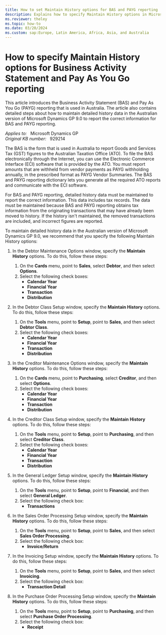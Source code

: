 ```yaml
---
title: How to set Maintain History options for BAS and PAYG reporting
description: Explains how to specify Maintain History options in Microsoft Dynamics GP 9.0. And also contains steps to report the correct information for Business Activity Statement (BAS) and Pay As You Go (PAYG) reporting.
ms.reviewer: theley
ms.topic: how-to
ms.date: 03/20/2024
ms.custom: sap:Europe, Latin America, Africa, Asia, and Australia
---
```

# How to specify Maintain History options for Business Activity Statement and Pay As You Go reporting

This article introduces the Business Activity Statement (BAS) and Pay As You Go (PAYG) reporting that is used in Australia. The article also contains detailed steps about how to maintain detailed history data in the Australian version of Microsoft Dynamics GP 9.0 to report the correct information for BAS and PAYG reporting.

_Applies to:_ &nbsp; Microsoft Dynamics GP  
_Original KB number:_ &nbsp; 929214

The BAS is the form that is used in Australia to report Goods and Services Tax (GST) figures to the Australian Taxation Office (ATO). To file the BAS electronically through the Internet, you can use the Electronic Commerce Interface (ECI) software that is provided by the ATO. You must report amounts that are withheld from vendor payments as PAYG withholding annually, in the prescribed format as PAYG Vendor Summaries. The BAS and PAYG reporting dictionary lets you generate all the required ATO reports and communicate with the ECI software.

For BAS and PAYG reporting, detailed history data must be maintained to report the correct information. This data includes tax records. The data must be maintained because BAS and PAYG reporting obtains tax information from the originating transactions that may have already been moved to history. If the history isn't maintained, the removed transactions are included, and incorrect figures are reported.

To maintain detailed history data in the Australian version of Microsoft Dynamics GP 9.0, we recommend that you specify the following Maintain History options:

1. In the Debtor Maintenance Options window, specify the **Maintain History** options. To do this, follow these steps:

   1. On the **Cards** menu, point to **Sales**, select **Debtor**, and then select **Options**.
   2. Select the following check boxes:
      - **Calendar Year**
      - **Financial Year**
      - **Transaction**
      - **Distribution**

2. In the Debtor Class Setup window, specify the **Maintain History** options. To do this, follow these steps:

   1. On the **Tools** menu, point to **Setup**, point to **Sales**, and then select **Debtor Class**.
   2. Select the following check boxes:
      - **Calendar Year**
      - **Financial Year**
      - **Transaction**
      - **Distribution**
3. In the Creditor Maintenance Options window, specify the **Maintain History** options. To do this, follow these steps:

   1. On the **Cards** menu, point to **Purchasing**, select **Creditor**, and then select **Options**.
   2. Select the following check boxes:
      - **Calendar Year**
      - **Financial Year**
      - **Transaction**
      - **Distribution**
4. In the Creditor Class Setup window, specify the **Maintain History** options. To do this, follow these steps:

   1. On the **Tools** menu, point to **Setup**, point to **Purchasing**, and then select **Creditor Class**.
   2. Select the following check boxes:
      - **Calendar Year**
      - **Financial Year**
      - **Transaction**
      - **Distribution**
5. In the General Ledger Setup window, specify the **Maintain History** options. To do this, follow these steps:

   1. On the **Tools** menu, point to **Setup**, point to **Financial**, and then select **General Ledger**.
   2. Select the following check box:
      - **Transactions**
6. In the Sales Order Processing Setup window, specify the **Maintain History** options. To do this, follow these steps:

   1. On the **Tools** menu, point to **Setup**, point to **Sales**, and then select **Sales Order Processing**.
   2. Select the following check box:
      - **Invoice/Return**
7. In the Invoicing Setup window, specify the **Maintain History** options. To do this, follow these steps:

   1. On the **Tools** menu, point to **Setup**, point to **Sales**, and then select **Invoicing**.
   2. Select the following check box:
      - **Transaction Detail**
8. In the Purchase Order Processing Setup window, specify the **Maintain History** options. To do this, follow these steps:
   1. On the **Tools** menu, point to **Setup**, point to **Purchasing**, and then select **Purchase Order Processing**.
   2. Select the following check box:
      - **Receipt**
